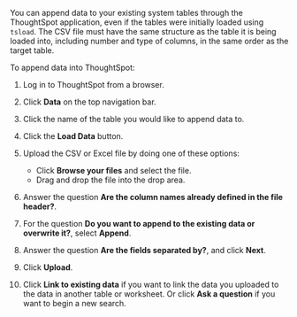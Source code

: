 You can append data to your existing system tables through the ThoughtSpot application, even if the tables were initially loaded using `tsload`. The CSV file must have the same structure as the table it is being loaded into, including number and type of columns, in the same order as the target table.
 
To append data into ThoughtSpot:

1.   Log in to ThoughtSpot from a browser.
2.   Click **Data** on the top navigation bar.

3.   Click the name of the table you would like to append data to.
4.   Click the **Load Data** button.

5. Upload the CSV or Excel file by doing one of these options:
    -   Click **Browse your files** and select the file.
    -   Drag and drop the file into the drop area.
6. Answer the question **Are the column names already defined in the file header?**.
7. For the question **Do you want to append to the existing data or overwrite it?**, select **Append**.
8. Answer the question **Are the fields separated by?**, and click **Next**.
9.  Click **Upload**.
10.  Click **Link to existing data** if you want to link the data you uploaded to the data in another table or worksheet. Or click **Ask a question** if you want to begin a new search.
